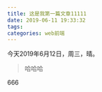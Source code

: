 ```yaml
---
title: 这是我第一篇文章11111
date: 2019-06-11 19:33:32
tags:
categories: web前端
---
```

今天2019年6月12日，周三，晴。
> 哈哈哈

666